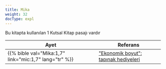 ```yaml
---
title: Mika
weight: 32
docType: expl
---
```


Bu kitapta kullanılan 1 Kutsal Kitap pasajı vardır

| Ayet | Referans |
|-------|-----------|
| {{% bible val="Mika:1,7" link="mic:1,7" lang="tr" %}} | ["Ekonomik boyut": tapınak hediyeleri](/expl/../expl/content/harlot/who-is-the-harlot-babylon-part-2#fb4b) |
